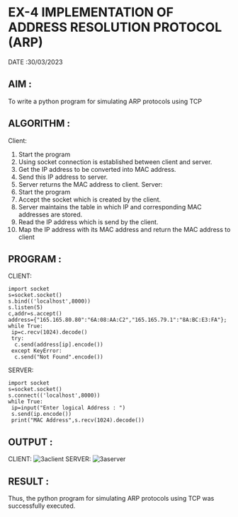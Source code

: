 # EX-4 IMPLEMENTATION OF ADDRESS RESOLUTION PROTOCOL (ARP)

DATE :30/03/2023

## AIM :
To write a python program for simulating ARP protocols using TCP

## ALGORITHM :
Client:
1. Start the program
2. Using socket connection is established between client and server.
3. Get the IP address to be converted into MAC address.
4. Send this IP address to server.
5. Server returns the MAC address to client.
Server:
1. Start the program
2. Accept the socket which is created by the client.
3. Server maintains the table in which IP and corresponding MAC addresses are
stored.
4. Read the IP address which is send by the client.
5. Map the IP address with its MAC address and return the MAC address to client

## PROGRAM :
CLIENT:
```
import socket
s=socket.socket()
s.bind(('localhost',8000))
s.listen(5)
c,addr=s.accept()
address={"165.165.80.80":"6A:08:AA:C2","165.165.79.1":"8A:BC:E3:FA"};
while True:
 ip=c.recv(1024).decode()
 try:
  c.send(address[ip].encode())
 except KeyError:
  c.send("Not Found".encode())
```
SERVER:
```
import socket
s=socket.socket()
s.connect(('localhost',8000))
while True:
 ip=input("Enter logical Address : ")
 s.send(ip.encode())
 print("MAC Address",s.recv(1024).decode())
```
## OUTPUT :
CLIENT:
![3aclient](https://github.com/Vanisha0609/EX-4/assets/119104009/002079ec-b94d-41a8-b27a-4d7ed8b21b06)
SERVER:
![3aserver](https://github.com/Vanisha0609/EX-4/assets/119104009/b1544166-5e69-4904-a6fe-411e3bf40c74)

## RESULT :
Thus, the python program for simulating ARP protocols using TCP was successfully 
executed.



